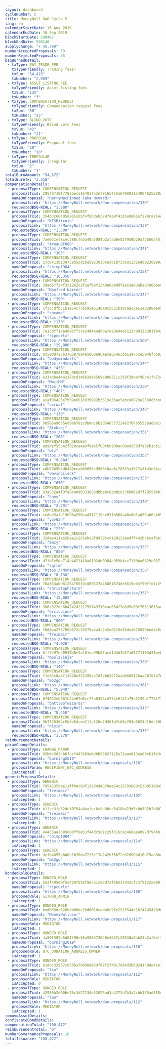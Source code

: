 ```yaml
---
layout: dashboard
cycleNumber: 5
title: MoneyNull DAO Cycle 5
lang: en
calendarStartDate: 16 Aug 2019
calendarEndDate: 16 Sep 2019
blockStartDate: 590467
blockEndDate: 595146
supplyChange: "+ 45,799"
numberAcceptedProposals: 33
numberRejectedProposals: 35
bsqBurnedDetail:
 - txType: PAY_TRADE_FEE
   txTypeFriendly: Trading fees²
   txSum: "54,423"
   txNumber: "2,000"
 - txType: ASSET_LISTING_FEE
   txTypeFriendly: Asset listing fees
   txSum: "135"
   txNumber: "3"
 - txType: COMPENSATION_REQUEST
   txTypeFriendly: Compensation request fees
   txSum: "50"
   txNumber: "25"
 - txType: BLIND_VOTE
   txTypeFriendly: Blind vote fees
   txSum: "42"
   txNumber: "21"
 - txType: PROPOSAL
   txTypeFriendly: Proposal fees
   txSum: "20"
   txNumber: "10"
 - txType: IRREGULAR
   txTypeFriendly: Irregular
   txSum: "2"
   txNumber: "1"
totalBurnAmount: "54,672"
totalBurnTx: "2,258"
compensationDetails: 
 - proposalType: COMPENSATION_REQUEST
   proposalTxid: 295f9718f778eaec516401752ef8165f7e1649091154004625228dad06010aae
   nameOnProposal: "HarryMacFinned (aka Homard)"
   proposalLink: "https://MoneyNull.network/dao-compensation/330"
   requestedBSQ-RIAL: "1,600"
 - proposalType: COMPENSATION_REQUEST
   proposalTxid: 354b3c664050a65185f4f65debc797de9f4155e8661ef278ca754d1bfde42f59
   nameOnProposal: "KISBitcoin"
   proposalLink: "https://MoneyNull.network/dao-compensation/339"
   requestedBSQ-RIAL: "1,500"
 - proposalType: COMPENSATION_REQUEST
   proposalTxid: 7ae031ef8cec388cfe3d40a7084b2afab8e827958b29af3656a4511089496099
   nameOnProposal: "ArnaudFR86"
   proposalLink: "https://MoneyNull.network/dao-compensation/341"
   requestedBSQ-RIAL: "305"
 - proposalType: COMPENSATION_REQUEST
   proposalTxid: 17c6413b1347595a3d1be5923030cacb1b733691132e4992208902013da0b8a6
   nameOnProposal: "chimp1984"
   proposalLink: "https://MoneyNull.network/dao-compensation/338"
   requestedBSQ-RIAL: "10,350"
 - proposalType: COMPENSATION_REQUEST
   proposalTxid: 5dad67f34f351262c2f2efb8f2349a0b9ddf1e63e63aba07e0bbe91c6e03f3cc
   nameOnProposal: "Manfred Karrer"
   proposalLink: "https://MoneyNull.network/dao-compensation/347"
   requestedBSQ-RIAL: "390"
 - proposalType: COMPENSATION_REQUEST
   proposalTxid: cf3ccdfb51b1e54c77b595e5148a8c5631ba8caac2e51e0288ae05c0bf153cc6
   nameOnProposal: "cbeams"
   proposalLink: "https://MoneyNull.network/dao-compensation/348"
   requestedBSQ-RIAL: "130"
 - proposalType: COMPENSATION_REQUEST
   proposalTxid: 7a1cdff1a64d86ff37e24d4ead0ba7ea3644e5122790323281f842c0c722677c
   nameOnProposal: "ripcurlx"
   proposalLink: "https://MoneyNull.network/dao-compensation/269"
   requestedBSQ-RIAL: "29,880"
 - proposalType: COMPENSATION_REQUEST
   proposalTxid: 0c59d9727b3765878a485050e96aece65463bb62975ce594bfc6922d83a669aa
   nameOnProposal: "bodymindarts"
   proposalLink: "https://MoneyNull.network/dao-compensation/344"
   requestedBSQ-RIAL: "435"
 - proposalType: COMPENSATION_REQUEST
   proposalTxid: e23adbe44a217bcd346b2e48569e98e211c359f28aef98b41fb724b8e7167525
   nameOnProposal: "MwithM"
   proposalLink: "https://MoneyNull.network/dao-compensation/350"
   requestedBSQ-RIAL: "407"
 - proposalType: COMPENSATION_REQUEST
   proposalTxid: a1af06423e7bb9e0016039982b3619e33ae5ebc00729a2538d3ce04aaa15ad8e
   nameOnProposal: "acrual"
   proposalLink: "https://MoneyNull.network/dao-compensation/346"
   requestedBSQ-RIAL: "130"
 - proposalType: COMPENSATION_REQUEST
   proposalTxid: 98589a9055ed8eb781c0b0acbb2d546c77224b2f07b5532ba0ba1a6e19a7bdd1
   nameOnProposal: "Aleksej"
   proposalLink: "https://MoneyNull.network/dao-compensation/351"
   requestedBSQ-RIAL: "200"
 - proposalType: COMPENSATION_REQUEST
   proposalTxid: aa9def55b42f010ceaa8f6a65f80cb8900ac89e0c56d7e3eb1cb1351ea673fe4
   nameOnProposal: "wiz"
   proposalLink: "https://MoneyNull.network/dao-compensation/352"
   requestedBSQ-RIAL: "9,884"
 - proposalType: COMPENSATION_REQUEST
   proposalTxid: e8b7065b4d0490eeab09659c9583f0ae6c785f5a3577a3f43e94c44e99a2b933
   nameOnProposal: "devinbileck"
   proposalLink: "https://MoneyNull.network/dao-compensation/353"
   requestedBSQ-RIAL: "650"
 - proposalType: COMPENSATION_REQUEST
   proposalTxid: 83a532e4f3fa8c40db333638dbbabc6b0dc6c3bbd62d7f79559bb12491900f94
   nameOnProposal: "huey"
   proposalLink: "https://MoneyNull.network/dao-compensation/340"
   requestedBSQ-RIAL: "2,791"
 - proposalType: COMPENSATION_REQUEST
   proposalTxid: ee8eb5afe19890a208aad317119ce931b508a40e0b1a885a60c465f493a17dbf
   nameOnProposal: "y3v63n"
   proposalLink: "https://MoneyNull.network/dao-compensation/354"
   requestedBSQ-RIAL: "220"
 - proposalType: COMPENSATION_REQUEST
   proposalTxid: 32daa411a628ea1c265ebc2f89395c91201329edff442bc6caf66231d8fff560
   nameOnProposal: "Emzy"
   proposalLink: "https://MoneyNull.network/dao-compensation/355"
   requestedBSQ-RIAL: "850"
 - proposalType: COMPENSATION_REQUEST
   proposalTxid: d7fd7e5de714e44214f0a01024d0984e959b4ce7180ba6329e587ff3c74fc5ad
   nameOnProposal: "sqrrm"
   proposalLink: "https://MoneyNull.network/dao-compensation/356"
   requestedBSQ-RIAL: "8,130"
 - proposalType: COMPENSATION_REQUEST
   proposalTxid: 70a583abd81264f0019c809137e45861674de5615eb3f90ffe1c29301ff6e891
   nameOnProposal: "christophsturm"
   proposalLink: "https://MoneyNull.network/dao-compensation/357"
   requestedBSQ-RIAL: "12,000"
 - proposalType: COMPENSATION_REQUEST
   proposalTxid: 966c322dc6b4242d221759f49716cae654f7a8d5c00f76313616ad7916a89440
   nameOnProposal: "erciccione"
   proposalLink: "https://MoneyNull.network/dao-compensation/358"
   requestedBSQ-RIAL: "800"
 - proposalType: COMPENSATION_REQUEST
   proposalTxid: fb84aa275790e572c33575a4a3c242a0219e58dca578939bed4e5aeeb7db8544
   nameOnProposal: "freimair"
   proposalLink: "https://MoneyNull.network/dao-compensation/336"
   requestedBSQ-RIAL: "4,020"
 - proposalType: COMPENSATION_REQUEST
   proposalTxid: 6ff7e97ee0930d5e9af81ea99b07acd1d4d7b27a65771103d31beb3696d8ca93
   nameOnProposal: "mpolavieja"
   proposalLink: "https://MoneyNull.network/dao-compensation/359"
   requestedBSQ-RIAL: "140"
 - proposalType: COMPENSATION_REQUEST
   proposalTxid: f1e33c8a4f13d20e522495ac7d7ebb2672aadb66517baa287d7e7606e71a6b44
   nameOnProposal: "m52go"
   proposalLink: "https://MoneyNull.network/dao-compensation/361"
   requestedBSQ-RIAL: "5,940"
 - proposalType: COMPENSATION_REQUEST
   proposalTxid: 074022eb301b24e67d0cc7fb6394c47f4e0f47a75e1239bf773f775bede69376
   nameOnProposal: "battleofwizards"
   proposalLink: "https://MoneyNull.network/dao-compensation/343"
   requestedBSQ-RIAL: "8,450"
 - proposalType: COMPENSATION_REQUEST
   proposalTxid: 9b7526364c5b6e54cee111c526e7d301b7c66e703a0024d10dc20b11c8cf9b60
   nameOnProposal: "niyid"
   proposalLink: "https://MoneyNull.network/dao-compensation/335"
   requestedBSQ-RIAL: "1,270"
reimbursementDetails: 
paramChangeDetails: 
 - proposalType: CHANGE_PARAM
   proposalTxid: 92bbc5d3cb6fccf447969e0d0b5382f125e71aae6134a00c61fe3e9a9197d39d
   nameOnProposal: "burning2019"
   proposalLink: "https://MoneyNull.network/dao-proposals/116"
   proposalParam: RECIPIENT_BTC_ADDRESS
   isAccepted: 1
genericProposalDetails: 
 - proposalType: GENERIC
   proposalTxid: 79516359ae11ff0ac80f13c84d4870ee54c15703688c530b5198450cddd30622
   nameOnProposal: "freimair"
   proposalLink: "https://MoneyNull.network/dao-proposals/105"
   isAccepted: 1
 - proposalType: GENERIC
   proposalTxid: b1fcc3fe52def0794a4bafec6cba96ec5418bd23d5e0d3920fb0876c60e658d0
   nameOnProposal: "freimair"
   proposalLink: "https://MoneyNull.network/dao-proposals/107"
   isAccepted: 1
 - proposalType: GENERIC
   proposalTxid: e4433aa7305080ff0e53f44dc501c29f316ca3466aee097d79d4b10a6fc71daf
   nameOnProposal: "chimp1984"
   proposalLink: "https://MoneyNull.network/dao-proposals/114"
   isAccepted: 1
 - proposalType: GENERIC
   proposalTxid: de1b4b55a040e1b78da7213c17a242b35672c02699b016d79aa8bc362e56ad49
   nameOnProposal: "m52go"
   proposalLink: "https://MoneyNull.network/dao-proposals/115"
   isAccepted: 1
bondedRoleDetails: 
 - proposalType: BONDED_ROLE
   proposalTxid: b52f49569f5e429f658f8eca1c98d7af56517d42cfc3f9122aa00fdef1d7d9dc
   nameOnProposal: "ripcurlx"
   proposalLink: "https://MoneyNull.network/dao-proposals/108"
   proposedRole: GITHUB_ADMIN
   isAccepted: 1
 - proposalType: BONDED_ROLE
   proposalTxid: bedb68dc628beb00bc20d0010cad48c9fe291f544c10f47a5428d83fe6ac97c6
   nameOnProposal: "MoneyNulluser"
   proposalLink: "https://MoneyNull.network/dao-proposals/117"
   proposedRole: MEDIATOR
   isAccepted: 1
 - proposalType: BONDED_ROLE
   proposalTxid: 4a59f592b5d81f90e36a939372640e3637c28930a9ab23a2af6ef1bd13bd9139
   nameOnProposal: "burning2019"
   proposalLink: "https://MoneyNull.network/dao-proposals/116"
   proposedRole: BTC_DONATION_ADDRESS_OWNER
   isAccepted: 1
 - proposalType: BONDED_ROLE
   proposalTxid: 01dac32957c0505a7b690a66df07f2f4017864d3b99241c0de4ce7cc1d920f58
   nameOnProposal: "lio"
   proposalLink: "https://MoneyNull.network/dao-proposals/112"
   proposedRole: MEDIATOR
   isAccepted: 0
 - proposalType: BONDED_ROLE
   proposalTxid: 42986b2d606e76c3d27134e32026ad1c4272e7b3a2cbb135ad855c7108bfc4e0
   nameOnProposal: "leo"
   proposalLink: "https://MoneyNull.network/dao-proposals/112"
   proposedRole: MEDIATOR
   isAccepted: 1
removeAssetDetails: 
confiscateBondDetails: 
compensationTotal: "100,472"
reimbursementTotal: "0"
numberGovernanceProposals: 10
totalIssuance: "100,472"
---
```

